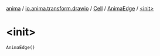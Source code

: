 [anima](../../../index.md) / [io.anima.transform.drawio](../../index.md) / [Cell](../index.md) / [AnimaEdge](index.md) / [&lt;init&gt;](./-init-.md)

# &lt;init&gt;

`AnimaEdge()`